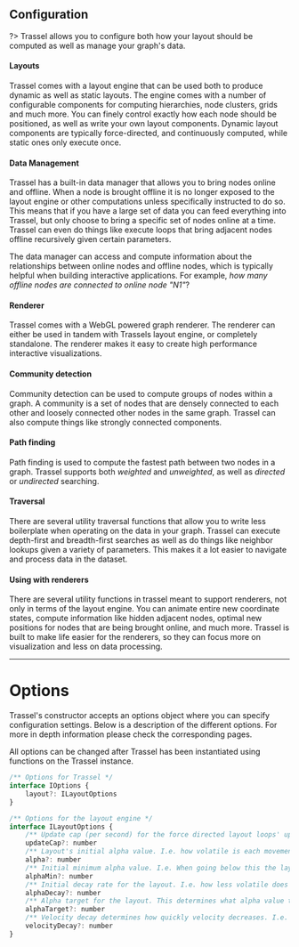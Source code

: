 ## Configuration

?> Trassel allows you to configure both how your layout should be computed as well as manage your graph's data.

#### Layouts

Trassel comes with a layout engine that can be used both to produce dynamic as well as static layouts. The engine comes with a number of configurable components for computing hierarchies, node clusters, grids and much more. You can finely control exactly how each node should be positioned, as well as write your own layout components. Dynamic layout components are typically force-directed, and continuously computed, while static ones only execute once.

#### Data Management

Trassel has a built-in data manager that allows you to bring nodes online and offline. When a node is brought offline it is no longer exposed to the layout engine or other computations unless specifically instructed to do so. This means that if you have a large set of data you can feed everything into Trassel, but only choose to bring a specific set of nodes online at a time. Trassel can even do things like execute loops that bring adjacent nodes offline recursively given certain parameters. 

The data manager can access and compute information about the relationships between online nodes and offline nodes, which is typically helpful when building interactive applications. For example, *how many offline nodes are connected to online node "N1"*?

#### Renderer

Trassel comes with a WebGL powered graph renderer. The renderer can either be used in tandem with Trassels layout engine, or completely standalone. The renderer makes it easy to create high performance interactive visualizations.

#### Community detection

Community detection can be used to compute groups of nodes within a graph. A community is a set of nodes that are densely connected to each other and loosely connected other nodes in the same graph. Trassel can also compute things like strongly connected components.

#### Path finding

Path finding is used to compute the fastest path between two nodes in a graph. Trassel supports both *weighted* and *unweighted*, as well as *directed* or *undirected* searching. 

#### Traversal
There are several utility traversal functions that allow you to write less boilerplate when operating on the data in your graph. Trassel can execute depth-first and breadth-first searches as well as do things like neighbor lookups given a variety of parameters. This makes it a lot easier to navigate and process data in the dataset.

#### Using with renderers
There are several utility functions in trassel meant to support renderers, not only in terms of the layout engine. You can animate entire new coordinate states, compute information like hidden adjacent nodes, optimal new positions for nodes that are being brought online, and much more. Trassel is built to make life easier for the renderers, so they can focus more on visualization and less on data processing.

---

# Options

Trassel's constructor accepts an options object where you can specify configuration settings. Below is a description of the different options. For more in depth information please check the corresponding pages.

All options can be changed after Trassel has been instantiated using functions on the Trassel instance.

```javascript
/** Options for Trassel */
interface IOptions {
	layout?: ILayoutOptions
}

/** Options for the layout engine */
interface ILayoutOptions {
	/** Update cap (per second) for the force directed layout loops' updates. */
	updateCap?: number
	/** Layout's initial alpha value. I.e. how volatile is each movement. */
	alpha?: number
	/** Initial minimum alpha value. I.e. When going below this the layout loop terminate. */
	alphaMin?: number
	/** Initial decay rate for the layout. I.e. how less volatile does it get on each update. */
	alphaDecay?: number
	/** Alpha target for the layout. This determines what alpha value the layout engine wants to reach (and stay at). */
	alphaTarget?: number
	/** Velocity decay determines how quickly velocity decreases. I.e. the friction of nodes in the graph. */
	velocityDecay?: number
}
```
